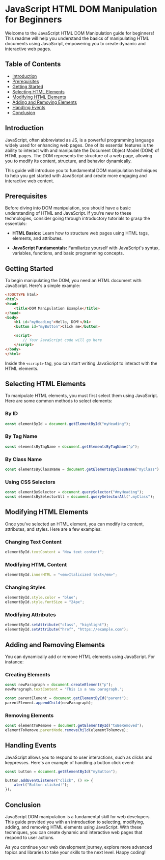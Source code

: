 # JavaScript HTML DOM Manipulation for Beginners

Welcome to the JavaScript HTML DOM Manipulation guide for beginners! This readme will help you understand the basics of manipulating HTML documents using JavaScript, empowering you to create dynamic and interactive web pages.

## Table of Contents

- [Introduction](#introduction)
- [Prerequisites](#prerequisites)
- [Getting Started](#getting-started)
- [Selecting HTML Elements](#selecting-html-elements)
- [Modifying HTML Elements](#modifying-html-elements)
- [Adding and Removing Elements](#adding-and-removing-elements)
- [Handling Events](#handling-events)
- [Conclusion](#conclusion)

## Introduction

JavaScript, often abbreviated as JS, is a powerful programming language widely used for enhancing web pages. One of its essential features is the ability to interact with and manipulate the Document Object Model (DOM) of HTML pages. The DOM represents the structure of a web page, allowing you to modify its content, structure, and behavior dynamically.

This guide will introduce you to fundamental DOM manipulation techniques to help you get started with JavaScript and create more engaging and interactive web content.

## Prerequisites

Before diving into DOM manipulation, you should have a basic understanding of HTML and JavaScript. If you're new to these technologies, consider going through introductory tutorials to grasp the essentials:

- **HTML Basics:** Learn how to structure web pages using HTML tags, elements, and attributes.

- **JavaScript Fundamentals:** Familiarize yourself with JavaScript's syntax, variables, functions, and basic programming concepts.

## Getting Started

To begin manipulating the DOM, you need an HTML document with JavaScript. Here's a simple example:

```html
<!DOCTYPE html>
<html>
<head>
    <title>DOM Manipulation Example</title>
</head>
<body>
    <h1 id="myHeading">Hello, DOM!</h1>
    <button id="myButton">Click me</button>

    <script>
        // Your JavaScript code will go here
    </script>
</body>
</html>
```

Inside the `<script>` tag, you can start writing JavaScript to interact with the HTML elements.

## Selecting HTML Elements

To manipulate HTML elements, you must first select them using JavaScript. Here are some common methods to select elements:

### By ID

```javascript
const elementById = document.getElementById("myHeading");
```

### By Tag Name

```javascript
const elementsByTagName = document.getElementsByTagName("p");
```

### By Class Name

```javascript
const elementsByClassName = document.getElementsByClassName("myClass");
```

### Using CSS Selectors

```javascript
const elementBySelector = document.querySelector("#myHeading");
const elementsBySelectorAll = document.querySelectorAll(".myClass");
```

## Modifying HTML Elements

Once you've selected an HTML element, you can modify its content, attributes, and styles. Here are a few examples:

### Changing Text Content

```javascript
elementById.textContent = "New text content";
```

### Modifying HTML Content

```javascript
elementById.innerHTML = "<em>Italicized text</em>";
```

### Changing Styles

```javascript
elementById.style.color = "blue";
elementById.style.fontSize = "24px";
```

### Modifying Attributes

```javascript
elementById.setAttribute("class", "highlight");
elementById.setAttribute("href", "https://example.com");
```

## Adding and Removing Elements

You can dynamically add or remove HTML elements using JavaScript. For instance:

### Creating Elements

```javascript
const newParagraph = document.createElement("p");
newParagraph.textContent = "This is a new paragraph.";

const parentElement = document.getElementById("parent");
parentElement.appendChild(newParagraph);
```

### Removing Elements

```javascript
const elementToRemove = document.getElementById("toBeRemoved");
elementToRemove.parentNode.removeChild(elementToRemove);
```

## Handling Events

JavaScript allows you to respond to user interactions, such as clicks and keypresses. Here's an example of handling a button click event:

```javascript
const button = document.getElementById("myButton");

button.addEventListener("click", () => {
    alert("Button clicked!");
});
```

## Conclusion

JavaScript DOM manipulation is a fundamental skill for web developers. This guide provided you with an introduction to selecting, modifying, adding, and removing HTML elements using JavaScript. With these techniques, you can create dynamic and interactive web pages that respond to user actions.

As you continue your web development journey, explore more advanced topics and libraries to take your skills to the next level. Happy coding!